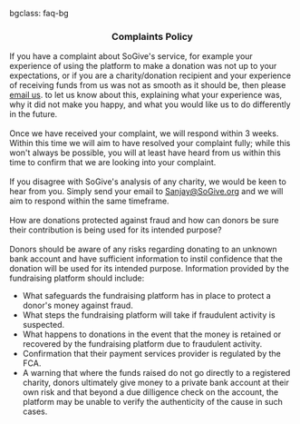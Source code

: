 bgclass: faq-bg

<div class="faq-bg">
</div>
<div class="row">
    <div class="col-md-12">
	    <div class="col-md-offset-1 col-md-10">
            <center>
                <h3>Complaints Policy</h3>
            </center>
        </div>
    </div>
</div>
<div class="row">
    <div class="col-md-12">
        <div class="col-md-offset-1 col-md-10">
            <p class="font-18 black-font">
                If you have a complaint about SoGive's service, for example your experience of using the platform to make a donation was not up to your expectations, or if you are a charity/donation recipient and your experience of receiving funds from us was not as smooth as it should be, then please <a href="mailto:complaints@sogive.org?Subject=Sogive%20Complaint">email us</a>. to let us know about this, explaining what your experience was, why it did not make you happy, and what you would like us to do differently in the future.
                <br>
                <br>
                Once we have received your complaint, we will respond within 3 weeks. Within this time we will aim to have resolved your complaint fully; while this won't always be possible, you will at least have heard from us within this time to confirm that we are looking into your complaint.
                <br>
                <br>
                If you disagree with SoGive's analysis of any charity, we would be keen to hear from you. Simply send your email to <a href="mailto:sanjay@sogive.org?Subject=Sogive%20Charity%20Data">Sanjay@SoGive.org</a> and we will aim to respond within the same timeframe.
                <br>
                <br>
                How are donations protected against fraud and how can donors be sure their contribution is being used for its intended purpose?
                <br>
                <br>
                Donors should be aware of any risks regarding donating to an unknown bank account and have sufficient information to instil confidence that the donation will be used for its intended purpose. Information provided by the fundraising platform should include:
                <ul>
                    <li>
                        What safeguards the fundraising platform has in place to protect a donor's money against fraud.
                    </li>
                    <li>
                        What steps the fundraising platform will take if fraudulent activity is suspected.
                    </li>
                    <li>
                        What happens to donations in the event that the money is retained or recovered by the fundraising platform due to fraudulent activity.
                    </li>
                    <li>
                        Confirmation that their payment services provider is regulated by the FCA.
                    </li>
                    <li>
                        A warning that where the funds raised do not go directly to a registered charity, donors ultimately give money to a private bank account at their own risk and that beyond a due dilligence check on the account, the platform may be unable to verify the authenticity of the cause in such cases.
                    </li>
                </ul>
            </p>
        </div>
    </div>
</div>